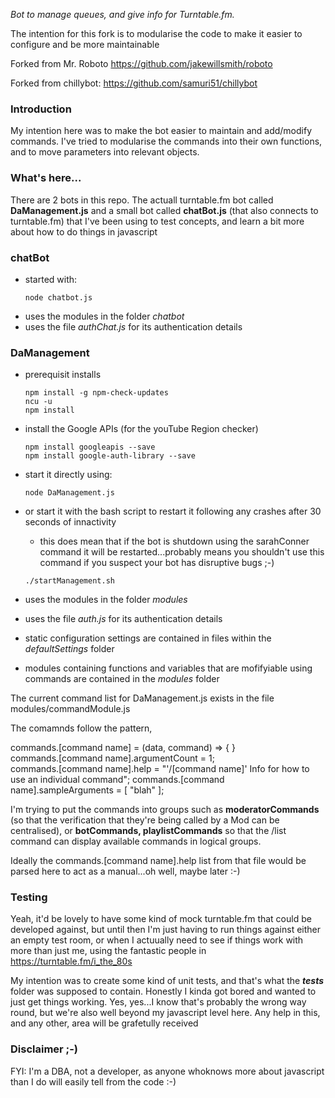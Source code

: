*Bot to manage queues, and give info for Turntable.fm.*

The intention for this fork is to modularise the code to make it easier to configure and be more maintainable

Forked from Mr. Roboto https://github.com/jakewillsmith/roboto

Forked from chillybot: https://github.com/samuri51/chillybot

### Introduction
My intention here was to make the bot easier to maintain and add/modify commands. I've tried to modularise the commands into their own functions, and to move parameters into relevant objects.

### What's here...
There are 2 bots in this repo. The actuall turntable.fm bot called <strong>DaManagement.js</strong> and a small bot called <strong>chatBot.js</strong> (that also connects to turntable.fm) that I've been using to test concepts, and learn a bit more about how to do things in javascript

### chatBot
* started with:
  ```
  node chatbot.js
  ```
* uses the modules in the folder *chatbot*
* uses the file *authChat.js* for its authentication details

### DaManagement
* prerequisit installs
  ```
  npm install -g npm-check-updates
  ncu -u
  npm install
  ```
  
* install the Google APIs (for the youTube Region checker)
  ```
  npm install googleapis --save
  npm install google-auth-library --save
  ```
* start it directly using:
  ```
  node DaManagement.js
  ```
* or start it with the bash script to restart it following any crashes after 30 seconds of innactivity
  * this does mean that if the bot is shutdown using the sarahConner command it will be restarted...probably means you shouldn't use this command if you suspect your bot has disruptive bugs ;-)
  ```
  ./startManagement.sh
  ```
* uses the modules in the folder *modules*
* uses the file *auth.js* for its authentication details
* static configuration settings are contained in files within the *defaultSettings* folder
* modules containing functions and variables that are mofifyiable using commands are contained in the *modules* folder

The current command list for DaManagement.js exists in the file modules/commandModule.js

The comamnds follow the pattern,

commands.[command name] = (data, command) => {  }  
commands.[command name].argumentCount = 1;  
commands.[command name].help = "'/[command name]' Info for how to use an individual command";
commands.[command name].sampleArguments = [ "blah" ];


I'm trying to put the commands into groups such as <strong>moderatorCommands</strong> (so that the verification that they're being called by a Mod can be centralised), or <strong>botCommands, playlistCommands</strong> so that the /list command can display available commands in logical groups.

Ideally the commands.[command name].help list from that file would be parsed here to act as a manual...oh well, maybe later :-)

### Testing
Yeah, it'd be lovely to have some kind of mock turntable.fm that could be developed against, but until then I'm just having to run things against either an empty test room, or when I actuually need to see if things work with more than just me, using the fantastic people in https://turntable.fm/i_the_80s

My intention was to create some kind of unit tests, and that's what the <strong>*tests*</strong> folder was supposed to contain. Honestly I kinda got bored and wanted to just get things working. Yes, yes...I know that's probably the wrong way round, but we're also well beyond my javascript level here. Any help in this, and any other, area will be grafetully received

### Disclaimer ;-)

FYI: I'm a DBA, not a developer, as anyone whoknows more about javascript than I do will easily tell from the code :-)

